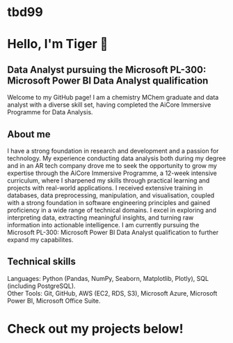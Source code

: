 # tbd99
# Hello, I'm Tiger 👋

## Data Analyst pursuing the Microsoft PL-300: Microsoft Power BI Data Analyst qualification 

Welcome to my GitHub page! I am a chemistry MChem graduate and data analyst with a diverse skill set, having completed the AiCore Immersive Programme for Data Analysis. 

## About me
I have a strong foundation in research and development and a passion for technology. My experience conducting data analysis both during my degree and in an AR tech company drove me to seek the opportunity to grow my expertise through the AiCore Immersive Programme, a 12-week intensive curriculum, where I sharpened my skills through practical learning and projects with real-world applications. I received extensive training in databases, data preprocessing, manipulation, and visualisation, coupled with a strong foundation in software engineering principles and gained proficiency in a wide range of technical domains. I excel in exploring and interpreting data, extracting meaningful insights, and turning raw information into actionable intelligence. I am currently pursuing the Microsoft PL-300: Microsoft Power BI Data Analyst qualification to further expand my capabilites.

## Technical skills
Languages: Python (Pandas, NumPy, Seaborn, Matplotlib, Plotly), SQL (including PostgreSQL).                   
Other Tools: Git, GitHub, AWS (EC2, RDS, S3), Microsoft Azure, Microsoft Power BI, Microsoft Office Suite.

# Check out my projects below!





